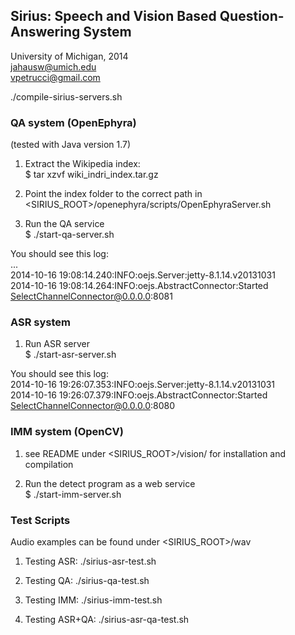 ## Sirius: Speech and Vision Based Question-Answering System

University of Michigan, 2014  
jahausw@umich.edu  
vpetrucci@gmail.com  

./compile-sirius-servers.sh

### QA system (OpenEphyra)

(tested with Java version 1.7)

1) Extract the Wikipedia index:  
$ tar xzvf wiki_indri_index.tar.gz

2) Point the index folder to the correct path in <SIRIUS_ROOT>/openephyra/scripts/OpenEphyraServer.sh

3) Run the QA service  
$ ./start-qa-server.sh

You should see this log:  
...  
2014-10-16 19:08:14.240:INFO:oejs.Server:jetty-8.1.14.v20131031  
2014-10-16 19:08:14.264:INFO:oejs.AbstractConnector:Started SelectChannelConnector@0.0.0.0:8081  

### ASR system

1) Run ASR server  
$ ./start-asr-server.sh

You should see this log:  
2014-10-16 19:26:07.353:INFO:oejs.Server:jetty-8.1.14.v20131031  
2014-10-16 19:26:07.379:INFO:oejs.AbstractConnector:Started SelectChannelConnector@0.0.0.0:8080

### IMM system (OpenCV)

1) see README under <SIRIUS_ROOT>/vision/ for installation and compilation  

2) Run the detect program as a web service  
$ ./start-imm-server.sh

### Test Scripts

Audio examples can be found under <SIRIUS_ROOT>/wav

1) Testing ASR: ./sirius-asr-test.sh

2) Testing QA: ./sirius-qa-test.sh

3) Testing IMM: ./sirius-imm-test.sh

4) Testing ASR+QA: ./sirius-asr-qa-test.sh
